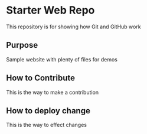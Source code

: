 # Starter Web Repo

This repository is for showing how Git and GitHub work

## Purpose

Sample website with plenty of files for demos

## How to Contribute
This is the way to make a contribution

## How to deploy change
This is the way to effect changes
